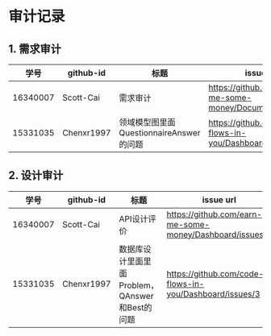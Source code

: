 # 审计记录

## 1. 需求审计

| 学号     | github-id  | 标题                                    | issue url                                                  |
| -------- | ---------- | --------------------------------------- | ---------------------------------------------------------- |
| 16340007 | Scott-Cai  | 需求审计                                | <https://github.com/earn-me-some-money/Documents/issues/1> |
| 15331035 | Chenxr1997 | 领域模型图里面QuestionnaireAnswer的问题 | <https://github.com/code-flows-in-you/Dashboard/issues/2>  |

## 2. 设计审计

| 学号     | github-id | 标题     | issue url                                         |
| -------- | --------- | -------- | ------------------------------------------------- |
| 16340007 | Scott-Cai | API设计评价 | <https://github.com/earn-me-some-money/Dashboard/issues/1> |
| 15331035 | Chenxr1997 | 数据库设计里面里面Problem，QAnswer和Best的问题 | <https://github.com/code-flows-in-you/Dashboard/issues/3> |

